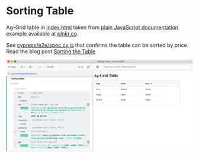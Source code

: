 # Sorting Table

Ag-Grid table in [index.html](index.html) taken from [plain JavaScript documentation](https://www.ag-grid.com/javascript-grid/) example available at [plnkr.co](https://plnkr.co/edit/nmWxAxWONarW5gj2).

See [cypress/e2e/spec.cy.js](cypress/e2e/spec.cy.js) that confirms the table can be sorted by price. Read the blog post [Sorting the Table](https://www.cypress.io/blog/2020/07/27/sorting-the-table/)

![Sorted prices test](images/sorted-prices.png)
